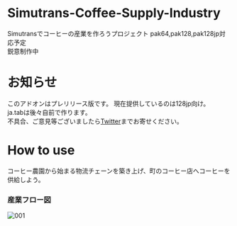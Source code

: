 # Simutrans-Coffee-Supply-Industry
Simutransでコーヒーの産業を作ろうプロジェクト
pak64,pak128,pak128jp対応予定  
鋭意制作中

# お知らせ
このアドオンはプレリリース版です。
現在提供しているのは128jp向け。  
ja.tabは後々自前で作ります。  
不具合、ご意見等ございましたら[Twitter](https://twitter.com/meruhen205)までお寄せください。

# How to use
コーヒー農園から始まる物流チェーンを築き上げ、町のコーヒー店へコーヒーを供給しよう。
### 産業フロー図
![001](https://user-images.githubusercontent.com/91601581/136134233-4326e15a-3c28-4560-8da0-9bb529d42fc5.png)
